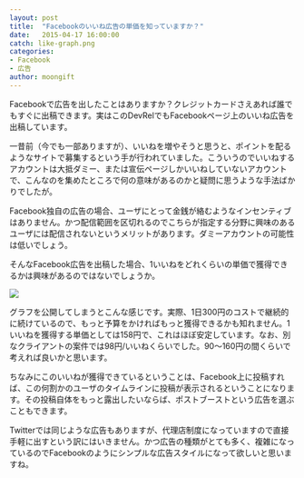 ```yaml
---
layout: post
title:  "Facebookのいいね広告の単価を知っていますか？"
date:   2015-04-17 16:00:00
catch: like-graph.png
categories:
- Facebook
- 広告
author: moongift
---
```


Facebookで広告を出したことはありますか？クレジットカードさえあれば誰でもすぐに出稿できます。実はこのDevRelでもFacebookページ上のいいね広告を出稿しています。

一昔前（今でも一部ありますが）、いいねを増やそうと思うと、ポイントを配るようなサイトで募集するという手が行われていました。こういうのでいいねするアカウントは大抵ダミー、または宣伝ページしかいいねしていないアカウントで、こんなのを集めたところで何の意味があるのかと疑問に思うような手法ばかりでしたが。

Facebook独自の広告の場合、ユーザにとって金銭が絡むようなインセンティブはありません。かつ配信範囲を区切れるのでこちらが指定する分野に興味のあるユーザには配信されないというメリットがあります。ダミーアカウントの可能性は低いでしょう。

そんなFacebook広告を出稿した場合、1いいねをどれくらいの単価で獲得できるかは興味があるのではないでしょうか。

![](/generated/like-graph-331x273-7e3b28.png)

グラフを公開してしまうとこんな感じです。実際、1日300円のコストで継続的に続けているので、もっと予算をかければもっと獲得できるかも知れません。1いいねを獲得する単価としては158円で、これはほぼ安定しています。なお、別なクライアントの案件では98円/いいねくらいでした。90〜160円の間くらいで考えれば良いかと思います。

ちなみにこのいいねが獲得できているということは、Facebook上に投稿すれば、この何割かのユーザのタイムラインに投稿が表示されるということになります。その投稿自体をもっと露出したいならば、ポストブーストという広告を選ぶこともできます。

Twitterでは同じような広告もありますが、代理店制度になっていますので直接手軽に出すという訳にはいきません。かつ広告の種類がとても多く、複雑になっているのでFacebookのようにシンプルな広告スタイルになって欲しいと思いますね。




